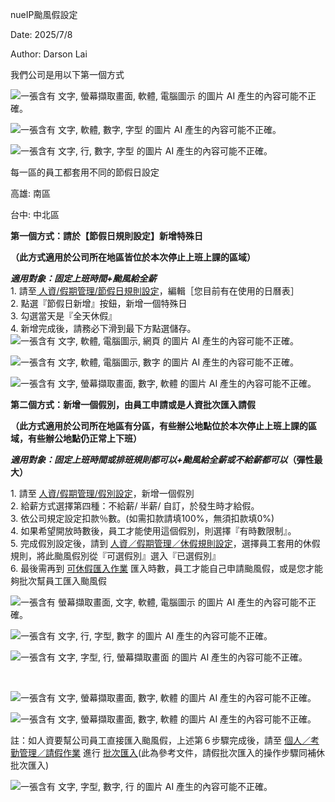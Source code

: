nueIP颱風假設定

Date: 2025/7/8

Author: Darson Lai

我們公司是用以下第一個方式

![一張含有 文字, 螢幕擷取畫面, 軟體, 電腦圖示 的圖片 AI
產生的內容可能不正確。](media/media/image1.png)

![一張含有 文字, 軟體, 數字, 字型 的圖片 AI
產生的內容可能不正確。](media/media/image2.png)

![一張含有 文字, 行, 數字, 字型 的圖片 AI
產生的內容可能不正確。](media/media/image3.png)

每一區的員工都套用不同的節假日設定

高雄: 南區

台中: 中北區

**第一個方式：請於【節假日規則設定】新增特殊日**

**（此方式適用於公司所在地區皆位於本次停止上班上課的區域）**

***適用對象：固定上班時間+颱風給全薪***  
1.
請至[ 人資/假期管理/節假日規則設定](https://cloud.nueip.com/holidays_management)，編輯［您目前有在使用的日曆表］  
2. 點選『節假日新增』按鈕，新增一個特殊日  
3. 勾選當天是『全天休假』  
4. 新增完成後，請務必下滑到最下方點選儲存。  
![一張含有 文字, 軟體, 電腦圖示, 網頁 的圖片 AI
產生的內容可能不正確。](media/media/image4.png)

![一張含有 文字, 軟體, 電腦圖示, 數字 的圖片 AI
產生的內容可能不正確。](media/media/image5.png)

![一張含有 文字, 螢幕擷取畫面, 數字, 軟體 的圖片 AI
產生的內容可能不正確。](media/media/image6.png)

**第二個方式：新增一個假別，由員工申請或是人資批次匯入請假**

**（此方式適用於公司所在地區有分區，有些辦公地點位於本次停止上班上課的區域，有些辦公地點仍正常上下班）**

***適用對象：固定上班時間或排班規則都可以+颱風給全薪或不給薪都可以*（彈性最大）**

1\.
請至 [人資/假期管理/假別設定](https://cloud.nueip.com/leave_resource_setting)，新增一個假別  
2. 給薪方式選擇第四種：不給薪/ 半薪/ 自訂，於發生時才給假。  
3. 依公司規定設定扣款％數。(如需扣款請填100%，無須扣款填0%)  
4. 如果希望開放時數後，員工才能使用這個假別，則選擇『有時數限制』。  
5.
完成假別設定後，請到 [人資／假期管理／休假規則設定](https://cloud.nueip.com/leave_rule_setting)，選擇員工套用的休假規則，將此颱風假別從『可選假別』選入『已選假別』  
6.
最後需再到 [可休假匯入作業](https://cloud.nueip.com/timeoff_import) 匯入時數，員工才能自己申請颱風假，或是您才能夠批次幫員工匯入颱風假

![一張含有 螢幕擷取畫面, 文字, 軟體, 電腦圖示 的圖片 AI
產生的內容可能不正確。](media/media/image7.png)

![一張含有 文字, 行, 字型, 數字 的圖片 AI
產生的內容可能不正確。](media/media/image8.png)

![一張含有 文字, 字型, 行, 螢幕擷取畫面 的圖片 AI
產生的內容可能不正確。](media/media/image9.png)

 

![一張含有 文字, 螢幕擷取畫面, 數字, 軟體 的圖片 AI
產生的內容可能不正確。](media/media/image10.png)

![一張含有 文字, 螢幕擷取畫面, 數字, 軟體 的圖片 AI
產生的內容可能不正確。](media/media/image11.png)

註：如人資要幫公司員工直接匯入颱風假，上述第６步驟完成後，請至 [個人／考勤管理／請假作業](https://cloud.nueip.com/leave_application/personal_leave_application_user) 進行 [批次匯入](https://file.nueip.com/user_manual/tc/40_leave_batch_import_guide.pdf)(此為參考文件，請假批次匯入的操作步驟同補休批次匯入)

![一張含有 文字, 字型, 數字, 行 的圖片 AI
產生的內容可能不正確。](media/media/image12.png)
